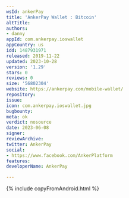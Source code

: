 ```yaml
---
wsId: ankerPay
title: 'AnkerPay Wallet : Bitcoin'
altTitle: 
authors:
- danny
appId: com.ankerpay.ioswallet
appCountry: us
idd: 1487931971
released: 2019-11-22
updated: 2023-10-28
version: '1.29'
stars: 0
reviews: 0
size: '56802304'
website: https://ankerpay.com/mobile-wallet/
repository: 
issue: 
icon: com.ankerpay.ioswallet.jpg
bugbounty: 
meta: ok
verdict: nosource
date: 2023-06-08
signer: 
reviewArchive: 
twitter: AnkerPay
social:
- https://www.facebook.com/AnkerPlatform
features: 
developerName: AnkerPay

---
```


{% include copyFromAndroid.html %}
